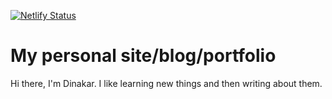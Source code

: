 [![Netlify Status](https://api.netlify.com/api/v1/badges/6f45face-8034-4ec7-86bc-e3915faf57f6/deploy-status)](https://app.netlify.com/sites/dhinakarr/deploys)

# My personal site/blog/portfolio

Hi there, I'm Dinakar. I like learning new things and then writing about them.
